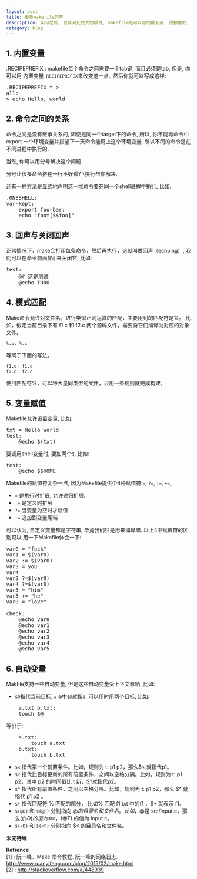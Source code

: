 ```yaml
---
layout: post
title: 更多makefile的事
description: 实习之后, 发现对比较大的项目, makefile是可以写的很复杂, 很抽象的, 而且make工具也不止有gnu make, 还有FreeBSD pmake等等
category: blog
---
```


## 1. 内置变量 ##

.RECIPEPREFIX : makefile每个命令之前需要一个tab键, 而且必须是tab, 但是, 你可以用
内置变量`.RECIPEPREFIX`来改变这一点., 然后你就可以写成这样:
<pre>
.RECIPEPREFIX = &gt;
all:
&gt; echo Hello, world
</pre>

## 2. 命令之间的关系
命令之间是没有继承关系的, 即使是同一个target下的命令, 所以, 你不能再命令中export
一个环境变量并指望下一天命令能用上这个环境变量. 所以不同的命令是在不同进程中执行的.

当然, 你可以用分号解决这个问题.

分号让很多命令挤在一行不好看? `\`换行帮你解决.

还有一种方法是显式地声明这一堆命令要在同一个shell进程中执行, 比如:
<pre>
.ONESHELL:
var-kept:
    export foo=bar; 
    echo "foo=[$$foo]"
</pre>

## 3. 回声与关闭回声 ##
正常情况下，make会打印每条命令，然后再执行，这就叫做回声（echoing）, 我们可以在命令前面加`@`
来关闭它, 比如:
<pre>
test:
    @# 这是测试
    @echo TODO
</pre>

## 4. 模式匹配 ##
Make命令允许对文件名，进行类似正则运算的匹配，主要用到的匹配符是%。
比如，假定当前目录下有 f1.c 和 f2.c 两个源码文件，需要将它们编译为对应的对象文件。

    %.o: %.c

等同于下面的写法。

    f1.o: f1.c
    f2.o: f2.c

使用匹配符%，可以将大量同类型的文件，只用一条规则就完成构建。

## 5. 变量赋值 ##
Makefile允许设置变量, 比如:
<pre>
txt = Hello World
test:
    @echo $(txt)
</pre>

要调用shell变量时, 要加两个`$`, 比如:
<pre>
test:
    @echo $$HOME
</pre>

Makefile的赋值符复杂一点, 因为Makefile提供个4种赋值符:`=`, `?=`, `:=`, `+=`,

- `=` 是执行时扩展, 允许递归扩展.
- `:=` 是定义时扩展
- `?=` 当变量为空时才赋值
- `+=` 追加到变量尾端

可以认为, 自定义变量都是字符串, 毕竟我们只是用来编译嘛. 以上4中赋值符的区别可以
用一下Makefile体会一下:

<pre>
var0 = "fuck"
var1 = $(var0)
var2 := $(var0)
var3 = you
var4 
var3 ?=$(var0)
var4 ?=$(var0)
var5 = "him"
var5 += "he"
var0 = "love"

check:
    @echo var0
    @echo var1
    @echo var2
    @echo var3
    @echo var4
    @echo var5
</pre>

## 6. 自动变量 ##
Makfile支持一些自动变量, 但是这些自动变量受上下文影响, 比如:
- `$@`指代当前目标, `a:b`中`$@`就指a, 可以用时用两个目标, 比如:
<pre>
    a.txt b.txt: 
    touch $@
</pre>
等价于:
<pre>
    a.txt:
        touch a.txt
    b.txt:
        touch b.txt
</pre>
- `$<` 指代第一个前置条件。比如，规则为 t: p1 p2，那么$< 就指代p1。
- `$?` 指代比目标更新的所有前置条件，之间以空格分隔。比如，规则为 t: p1 p2，其中 p2 的时间戳比 t 新，$?就指代p2。
- `$^` 指代所有前置条件，之间以空格分隔。比如，规则为 t: p1 p2，那么 $^ 就指代 p1 p2 。
- `$*` 指代匹配符 % 匹配的部分， 比如% 匹配 f1.txt 中的f1 ，$* 就表示 f1。
- `$(@D)` 和 `$(@F)` 分别指向 $@ 的目录名和文件名。比如，$@是 src/input.c，那么$(@D) 的值为 src ，$(@F) 的值为 input.c。
- `$(<D)` 和 `$(<F)` 分别指向 $< 的目录名和文件名。

**未完待续**

**Refrence**  
\[1] : 阮一峰．Make 命令教程. 阮一峰的网络日志. http://www.ruanyifeng.com/blog/2015/02/make.html  
\[2] : http://stackoverflow.com/a/448939